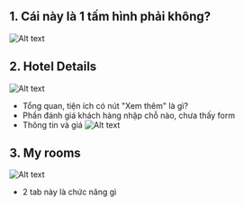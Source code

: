 ## 1. Cái này là 1 tấm hình phải không?
![Alt text](https://i.imgur.com/U6gf66u.jpeg)

## 2. Hotel Details
![Alt text](https://i.imgur.com/Bz3qkX4.jpeg)
  + Tổng quan, tiện ích có nút "Xem thêm" là gì?
  + Phần đánh giá khách hàng nhập chỗ nào, chưa thấy form
  + Thông tin và giá
  ![Alt text](https://i.imgur.com/gZD5mMl.jpeg)

## 3. My rooms
![Alt text](https://i.imgur.com/imEOk8V.jpeg)
  + 2 tab này là chức năng gì
